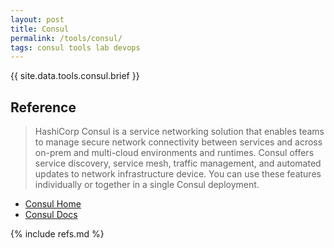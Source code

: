 ```yaml
---
layout: post
title: Consul
permalink: /tools/consul/
tags: consul tools lab devops
---
```


{{ site.data.tools.consul.brief }}

## Reference

> HashiCorp Consul is a service networking solution that enables teams to manage secure network connectivity between services and across on-prem and multi-cloud environments and runtimes. Consul offers service discovery, service mesh, traffic management, and automated updates to network infrastructure device. You can use these features individually or together in a single Consul deployment.

- [Consul Home](https://www.consul.io/)
- [Consul Docs](https://www.consul.io/docs)


{% include refs.md %}